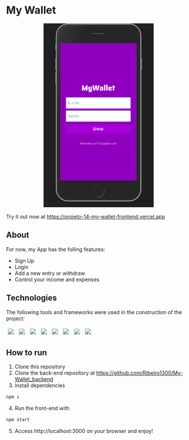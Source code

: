 # My Wallet



<p align="center" >
<img src="./src/assets/my-wallet.png" width="300" height="500"/>
</p>

Try it out now at https://projeto-14-my-wallet-frontend.vercel.app

## About

For now, my App has the folling features:

- Sign Up
- Login
- Add a new entry or withdraw
- Control your income and expenses



## Technologies
The following tools and frameworks were used in the construction of the project:<br>
<p>  
  <img style='margin: 5px;' src='https://img.shields.io/badge/axios%20-%2320232a.svg?&style=for-the-badge&color=informational'>
  <img style='margin: 5px;' src="https://img.shields.io/badge/react-app%20-%2320232a.svg?&style=for-the-badge&color=60ddf9&logo=react&logoColor=%2361DAFB"/>
  <img style='margin: 5px;' src="https://img.shields.io/badge/Node.js-339933?style=for-the-badge&logo=nodedotjs&logoColor=white"/>
  <img style='margin: 5px;' src="https://img.shields.io/badge/Cypress-17202C?style=for-the-badge&logo=cypress&logoColor=white"/>
  <img style='margin: 5px;' src="https://img.shields.io/badge/PostgreSQL-316192?style=for-the-badge&logo=postgresql&logoColor=white"/>
  <img style='margin: 5px;' src="https://img.shields.io/badge/Jest-C21325?style=for-the-badge&logo=jest&logoColor=white"/>

  <img style='margin: 5px;' src='https://img.shields.io/badge/styled-components%20-%2320232a.svg?&style=for-the-badge&color=b8679e&logo=styled-components&logoColor=%3a3a3a'>
  <img style='margin: 5px;' src="https://img.shields.io/badge/react_route%20-%2320232a.svg?&style=for-the-badge&logo=react&logoColor=%2361DAFB"/>
  
</p>

## How to run

1. Clone this repository
2. Clone the back-end repository at https://github.com/Ribeiro1300/My-Wallet_backend
3. Install dependencies
```bash
npm i
```
4. Run the front-end with
```bash
npm start
```

5. Access http://localhost:3000 on your browser and enjoy!
